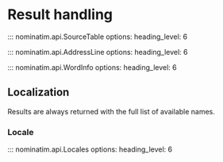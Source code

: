 # Result handling

::: nominatim.api.SourceTable
    options:
        heading_level: 6

::: nominatim.api.AddressLine
    options:
        heading_level: 6

::: nominatim.api.WordInfo
    options:
        heading_level: 6

## Localization

Results are always returned with the full list of available names.

### Locale

::: nominatim.api.Locales
    options:
        heading_level: 6
